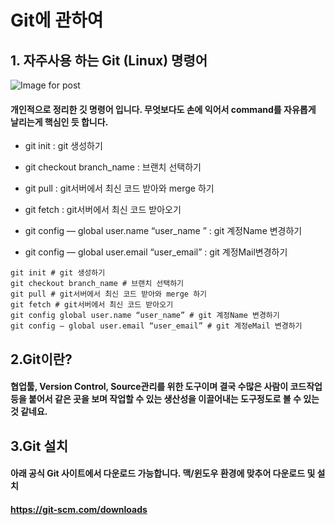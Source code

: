 # Git에 관하여

## 1. 자주사용 하는 Git (Linux) 명령어

![Image for post](https://miro.medium.com/max/910/1*BCZkmZR1_YzDZy22Vn4uUw.png)



#### 개인적으로 정리한 깃 명령어 입니다. 무엇보다도 손에 익어서 command를 자유롭게 날리는게 핵심인 듯 합니다.

-  git init : git 생성하기

- git checkout branch_name : 브랜치 선택하기

- git pull : git서버에서 최신 코드 받아와 merge 하기

- git fetch : git서버에서 최신 코드 받아오기

- git config — global user.name “user_name ” : git 계정Name 변경하기

- git config — global user.email “user_email” : git 계정Mail변경하기

```shell
git init # git 생성하기
git checkout branch_name # 브랜치 선택하기
git pull # git서버에서 최신 코드 받아와 merge 하기
git fetch # git서버에서 최신 코드 받아오기
git config global user.name “user_name” # git 계정Name 변경하기
git config — global user.email “user_email” # git 계정eMail 변경하기
```

## 2.Git이란?

#### 협업툴, Version Control, Source관리를 위한 도구이며 결국 수많은 사람이 코드작업 등을 붙어서 같은 곳을 보며 작업할 수 있는 생산성을 이끌어내는 도구정도로 볼 수 있는 것 같네요.

## 3.Git 설치

#### 아래 공식 Git 사이트에서 다운로드 가능합니다. 맥/윈도우 환경에 맞추어 다운로드 및 설치

#### https://git-scm.com/downloads









